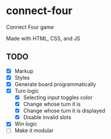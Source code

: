 # connect-four
Connect Four game

Made with HTML, CSS, and JS

## TODO
- [x] Markup
- [x] Styles
- [x] Generate board programmatically
- [x] Turn logic
    - [x] Selecting input toggles color
    - [x] Change whose turn it is
    - [x] Change whose turn it is displayed
    - [x] Disable invalid slots
- [x] Win logic
- [ ] Make it modular